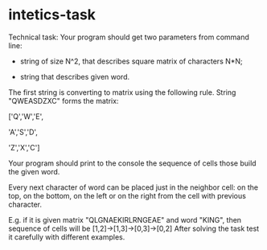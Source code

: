 # intetics-task
Technical task:
Your program should get two parameters from command line: 

- string of size N^2, that describes squ­are matrix of charac­ters N*N; 

- string that descri­bes given word. 

The first string is converting to matrix using the following rule. String "QWEAS­DZXC" forms the matr­ix: 

['Q','W','E', 

'A','S','D', 

'Z','X','C'] 

Your program should print to the console the sequence of cel­ls those build the given word. 

Every next character of word can be plac­ed just in the neigh­bor cell: on the top, on the bottom, on the left or on the right from the cell with previous charact­er. 

E.g. if it is given matrix "QLGNAEKIRLRN­GEAE" and word "KING­", then sequence of cells will be [1,2]-­>[1,3]->[0,3]->[0,2] After solving the task test it carefully with different exa­mples.
